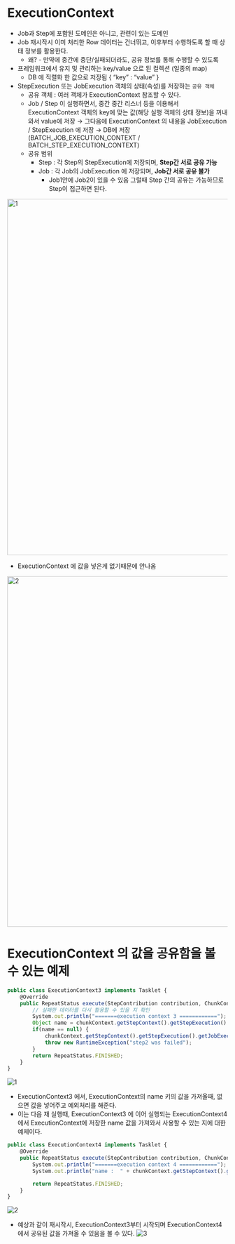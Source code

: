 # ExecutionContext

- Job과 Step에 포함된 도메인은 아니고, 관련이 있는 도메인
- Job 재시작시 이미 처리한 Row 데이터는 건너뛰고, 이후부터 수행하도록 할 때 상태 정보를 활용한다.
    - 왜? - 만약에 중간에 중단/실패되더라도, 공유 정보를 통해 수행할 수 있도록
- 프레임워크에서 유지 및 관리하는 key/value 으로 된 컬렉션 (일종의 map)
    - DB 에 직렬화 한 값으로 저장됨 { “key” : “value” }
- StepExecution 또는 JobExecution 객체의 상태(속성)를 저장하는 `공유 객체`
    - 공유 객체 : 여러 객체가  ExecutionContext 참조할 수 있다.
    - Job / Step 이 실행하면서, 중간 중간 리스너 등을 이용해서 ExecutionContext 객체의 key에 맞는 값(해당 실행 객체의 상태 정보)을 꺼내와서 value에 저장
      → 그다음에 ExecutionContext 의 내용을 JobExecution / StepExecution 에 저장
      → DB에 저장 (BATCH_JOB_EXECUTION_CONTEXT / BATCH_STEP_EXECUTION_CONTEXT)
    - 공유 범위
        - Step : 각 Step의 StepExecution에 저장되며, **Step간 서로 공유 가능**
        - Job : 각 Job의 JobExecution 에 저장되며, **Job간 서로 공유 불가**
            - Job1안에 Job2이 있을 수 있음 그럴때 Step 간의 공유는 가능하므로 Step이 접근하면 된다.

<img width="812" alt="1" src="https://github.com/gilyeon00/TIL/assets/52391627/7c8ed9b4-c748-4710-b43c-a081ab518535">

- ExecutionContext 에 값을 넣은게 없기때문에 안나옴

<img width="799" alt="2" src="https://github.com/gilyeon00/TIL/assets/52391627/20757c67-dbb8-4d90-9ffe-51c0cba7e3b4">



# ExecutionContext 의 값을 공유함을 볼 수 있는 예제

```jsx
public class ExecutionContext3 implements Tasklet {
    @Override
    public RepeatStatus execute(StepContribution contribution, ChunkContext chunkContext) throws Exception {
        // 실패한 데이터를 다시 활용할 수 있을 지 확인
        System.out.println("=======execution context 3 ============");
        Object name = chunkContext.getStepContext().getStepExecution().getJobExecution().getExecutionContext().get("name");
        if(name == null) {
            chunkContext.getStepContext().getStepExecution().getJobExecution().getExecutionContext().put("name", "user1");
            throw new RuntimeException("step2 was failed");
        }
        return RepeatStatus.FINISHED;
    }
}
```

![1](https://github.com/gilyeon00/TIL/assets/52391627/c1c277bf-5adf-4f91-ae52-984cbb073c8a)

- ExecutionContext3 에서, ExecutionContext의 name 키의 값을 가져올때, 없으면 값을 넣어주고 예외처리를 해준다.
- 이는 다음 재 실행때, ExecutionContext3 에 이어 실행되는 ExecutionContext4에서 ExecutionContext에 저장한 name 값을 가져와서 사용할 수 있는 지에 대한 예제이다.

```jsx
public class ExecutionContext4 implements Tasklet {
    @Override
    public RepeatStatus execute(StepContribution contribution, ChunkContext chunkContext) throws Exception {
        System.out.println("=======execution context 4 ============");
        System.out.println("name :  " + chunkContext.getStepContext().getStepExecution().getJobExecution().getExecutionContext().get("name"));

        return RepeatStatus.FINISHED;
    }
}
```

![2](https://github.com/gilyeon00/TIL/assets/52391627/861bfdde-7fad-4267-8774-08d28833dc51)

- 예상과 같이 재시작시, ExecutionContext3부터 시작되며 ExecutionContext4에서 공유된 값을 가져올 수 있음을 볼 수 있다.
    ![3](https://github.com/gilyeon00/TIL/assets/52391627/cbe1cfd1-c50e-4436-836e-b02f28bf570f)